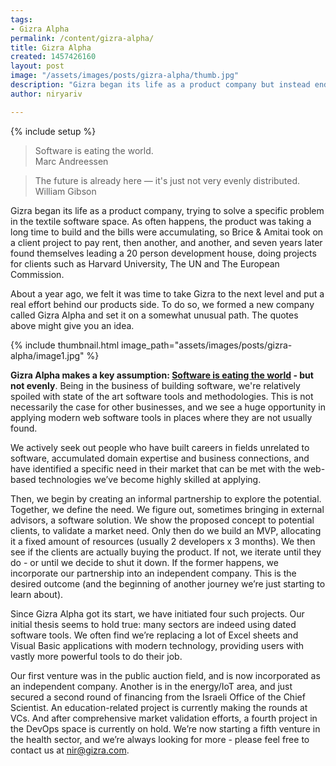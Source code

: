 ```yaml
---
tags:
- Gizra Alpha
permalink: /content/gizra-alpha/
title: Gizra Alpha
created: 1457426160
layout: post
image: "/assets/images/posts/gizra-alpha/thumb.jpg"
description: "Gizra began its life as a product company but instead ended up doing projects for clients. It is time to take Gizra to the next level and put a real effort behind our products side."
author: niryariv

---
```


{% include setup %}

<blockquote>
Software is eating the world.
<footer>Marc Andreessen</footer>
</blockquote>

<blockquote>
The future is already here — it's just not very evenly distributed.
<footer>William Gibson</footer>
</blockquote>

Gizra began its life as a product company, trying to solve a specific problem in the textile software space. As often happens, the product was taking a long time to build and the bills were accumulating, so Brice & Amitai took on a client project to pay rent, then another, and another, and seven years later found themselves leading a 20 person development house, doing projects for clients such as Harvard University, The UN and The European Commission.

About a year ago, we felt it was time to take Gizra to the next level and put a real effort behind our products side. To do so, we formed a new company called Gizra Alpha and set it on a somewhat unusual path. The quotes above might give you an idea.

{% include thumbnail.html image_path="assets/images/posts/gizra-alpha/image1.jpg" %}
<!-- more -->

**Gizra Alpha makes a key assumption: <a href="http://www.wsj.com/articles/SB10001424053111903480904576512250915629460">Software is eating the world</a> - but not evenly**. Being in the business of building software, we're relatively spoiled with state of the art software tools and methodologies. This is not necessarily the case for other businesses, and we see a huge opportunity in applying modern web software tools in places where they are not usually found.

We actively seek out people who have built careers in fields unrelated to software, accumulated domain expertise and business connections, and have identified a specific need in their market that can be met with the web-based technologies we’ve become highly skilled at applying.

Then, we begin by creating an informal partnership to explore the potential. Together, we define the need. We figure out, sometimes bringing in external advisors, a software solution. We show the proposed concept to potential clients, to validate a market need. Only then do we build an MVP, allocating it a fixed amount of resources (usually 2 developers x 3 months). We then see if the clients are actually buying the product. If not, we iterate until they do - or until we decide to shut it down. If the former happens, we incorporate our partnership into an independent company. This is the desired outcome (and the beginning of another journey we’re just starting to learn about).

Since Gizra Alpha got its start, we have initiated four such projects. Our initial thesis seems to hold true: many sectors are indeed using dated software tools. We often find we’re replacing a lot of Excel sheets and Visual Basic applications with modern technology, providing users with vastly more powerful tools to do their job.

Our first venture was in the public auction field, and is now incorporated as an independent company. Another is in the energy/IoT area, and just secured a second round of financing from the Israeli Office of the Chief Scientist. An education-related project is currently making the rounds at VCs. And after comprehensive market validation efforts, a fourth project in the DevOps space is currently on hold.  We’re now starting a fifth venture in the health sector, and we’re always looking for more - please feel free to contact us at <a href="mailto:nir@gizra.com">nir@gizra.com</a>.
